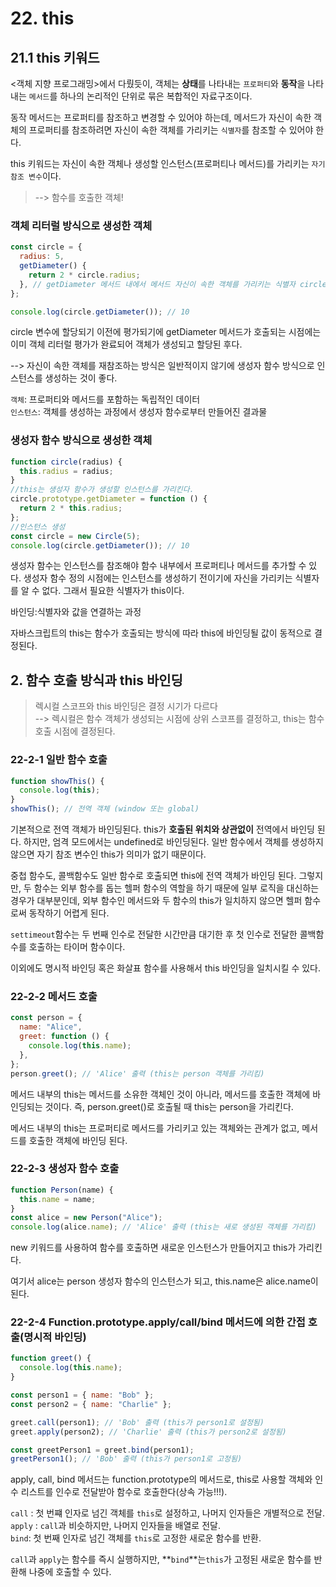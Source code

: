 # 22. this

## 21.1 this 키워드

<객체 지향 프로그래밍>에서 다뤘듯이, 객체는 **상태**를 나타내는 `프로퍼티`와 **동작**을 나타내는 `메서드`를 하나의 논리적인 단위로 묶은 복합적인 자료구조이다.

동작 메서드는 프로퍼티를 참조하고 변경할 수 있어야 하는데, 메서드가 자신이 속한 객체의 프로퍼티를 참조하려면 자신이 속한 객체를 가리키는 `식별자`를 참조할 수 있어야 한다.

this 키워드는 자신이 속한 객체나 생성할 인스턴스(프로퍼티나 메서드)를 가리키는 `자기 참조 변수`이다.

> --> 함수를 호출한 객체!

### 객체 리터럴 방식으로 생성한 객체

```javascript
const circle = {
  radius: 5,
  getDiameter() {
    return 2 * circle.radius;
  }, // getDiameter 메서드 내에서 메서드 자신이 속한 객체를 가리키는 식별자 circle을 참조하고 있다.
};

console.log(circle.getDiameter()); // 10
```

circle 변수에 할당되기 이전에 평가되기에 getDiameter 메서드가 호출되는 시점에는 이미 객체 리터럴 평가가 완료되어 객체가 생성되고 할당된 후다.

--> 자신이 속한 객체를 재참조하는 방식은 일반적이지 않기에 생성자 함수 방식으로 인스턴스를 생성하는 것이 좋다.

`객체`: 프로퍼티와 메서드를 포함하는 독립적인 데이터<br>
`인스턴스`: 객체를 생성하는 과정에서 생성자 함수로부터 만들어진 결과물

### 생성자 함수 방식으로 생성한 객체

```javascript
function circle(radius) {
  this.radius = radius;
}
//this는 생성자 함수가 생성할 인스턴스를 가리킨다.
circle.prototype.getDiameter = function () {
  return 2 * this.radius;
};
//인스턴스 생성
const circle = new Circle(5);
console.log(circle.getDiameter()); // 10
```

생성자 함수는 인스턴스를 참조해야 함수 내부에서 프로퍼티나 메서드를 추가할 수 있다. 생성자 함수 정의 시점에는 인스턴스를 생성하기 전이기에 자신을 가리키는 식별자를 알 수 없다. 그래서 필요한 식별자가 this이다.

바인딩:식별자와 값을 연결하는 과정

자바스크립트의 this는 함수가 호출되는 방식에 따라 this에 바인딩될 값이 동적으로 결정된다.

## 2. 함수 호출 방식과 this 바인딩

> 렉시컬 스코프와 this 바인딩은 결정 시기가 다르다 <br>
> --> 렉시컬은 함수 객체가 생성되는 시점에 상위 스코프를 결정하고, this는 함수 호출 시점에 결정된다.

### 22-2-1 일반 함수 호출

```javascript
function showThis() {
  console.log(this);
}
showThis(); // 전역 객체 (window 또는 global)
```

기본적으로 전역 객체가 바인딩된다.
this가 **호출된 위치와 상관없이** 전역에서 바인딩 된다. 하지만, 엄격 모드에서는 undefined로 바인딩된다. 일반 함수에서 객체를 생성하지 않으면 자기 참조 변수인 this가 의미가 없기 때문이다.

중첩 함수도, 콜백함수도 일반 함수로 호출되면 this에 전역 객체가 바인딩 된다. 그렇지만, 두 함수는 외부 함수를 돕는 헬퍼 함수의 역할을 하기 때문에 일부 로직을 대신하는 경우가 대부분인데, 외부 함수인 메서드와 두 함수의 this가 일치하지 않으면 헬퍼 함수로써 동작하기 어렵게 된다.

`settimeout`함수는 두 번째 인수로 전달한 시간만큼 대기한 후 첫 인수로 전달한 콜백함수를 호출하는 타이머 함수이다.

이외에도 명시적 바인딩 혹은 화살표 함수를 사용해서 this 바인딩을 일치시킬 수 있다.

### 22-2-2 메서드 호출

```javascript
const person = {
  name: "Alice",
  greet: function () {
    console.log(this.name);
  },
};
person.greet(); // 'Alice' 출력 (this는 person 객체를 가리킴)
```

메서드 내부의 this는 메서드를 소유한 객체인 것이 아니라, 메서드를 호출한 객체에 바인딩되는 것이다. 즉, person.greet()로 호출될 때 this는 person을 가리킨다.

메서드 내부의 this는 프로퍼티로 메서드를 가리키고 있는 객체와는 관계가 없고, 메서드를 호출한 객체에 바인딩 된다.

### 22-2-3 생성자 함수 호출

```javascript
function Person(name) {
  this.name = name;
}
const alice = new Person("Alice");
console.log(alice.name); // 'Alice' 출력 (this는 새로 생성된 객체를 가리킴)
```

new 키워드를 사용하여 함수를 호출하면 새로운 인스턴스가 만들어지고 this가 가리킨다.

여기서 alice는 person 생성자 함수의 인스턴스가 되고, this.name은 alice.name이 된다.

### 22-2-4 Function.prototype.apply/call/bind 메서드에 의한 간접 호출(명시적 바인딩)

```javascript
function greet() {
  console.log(this.name);
}

const person1 = { name: "Bob" };
const person2 = { name: "Charlie" };

greet.call(person1); // 'Bob' 출력 (this가 person1로 설정됨)
greet.apply(person2); // 'Charlie' 출력 (this가 person2로 설정됨)

const greetPerson1 = greet.bind(person1);
greetPerson1(); // 'Bob' 출력 (this가 person1로 고정됨)
```

apply, call, bind 메서드는 function.prototype의 메서드로, this로 사용할 객체와 인수 리스트를 인수로 전달받아 함수로 호출한다(상속 가능!!!).

`call` : 첫 번쨰 인자로 넘긴 객체를 `this`로 설정하고, 나머지 인자들은 개별적으로 전달.<br>
`apply` : `call`과 비슷하지만, 나머지 인자들을 배열로 전달.<br>
`bind`: 첫 번째 인자로 넘긴 객체를 `this`로 고정한 새로운 함수를 반환.

`call`과 `apply`는 함수를 즉시 실행하지만, **`bind`**는`this`가 고정된 새로운 함수를 반환해 나중에 호출할 수 있다.
